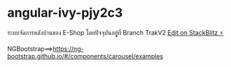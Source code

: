 # angular-ivy-pjy2c3
ระบบจัดการหลังบ้านของ E-Shop โดยปัจจุบันอยูู่ที่ Branch TrakV2
[Edit on StackBlitz ⚡️](https://stackblitz.com/edit/angular-ivy-pjy2c3)

NGBootstrap==>https://ng-bootstrap.github.io/#/components/carousel/examples
